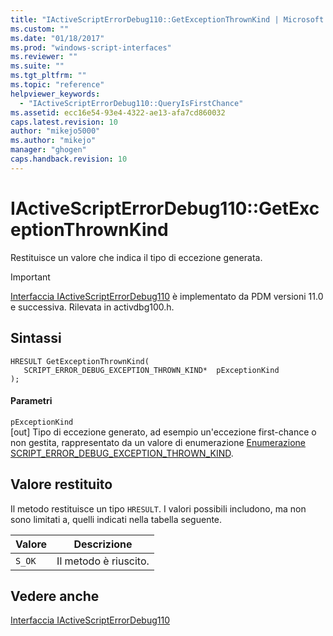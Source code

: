 ```yaml
---
title: "IActiveScriptErrorDebug110::GetExceptionThrownKind | Microsoft Docs"
ms.custom: ""
ms.date: "01/18/2017"
ms.prod: "windows-script-interfaces"
ms.reviewer: ""
ms.suite: ""
ms.tgt_pltfrm: ""
ms.topic: "reference"
helpviewer_keywords: 
  - "IActiveScriptErrorDebug110::QueryIsFirstChance"
ms.assetid: ecc16e54-93e4-4322-ae13-afa7cd860032
caps.latest.revision: 10
author: "mikejo5000"
ms.author: "mikejo"
manager: "ghogen"
caps.handback.revision: 10
---
```

# IActiveScriptErrorDebug110::GetExceptionThrownKind
Restituisce un valore che indica il tipo di eccezione generata.  
  
> [!IMPORTANT]
>  [Interfaccia IActiveScriptErrorDebug110](../../winscript/reference/iactivescripterrordebug110-interface.md) è implementato da PDM versioni 11.0 e successiva.  Rilevata in activdbg100.h.  
  
## Sintassi  
  
```  
HRESULT GetExceptionThrownKind(  
   SCRIPT_ERROR_DEBUG_EXCEPTION_THROWN_KIND*  pExceptionKind  
);  
```  
  
#### Parametri  
 `pExceptionKind`  
 \[out\] Tipo di eccezione generato, ad esempio un'eccezione first\-chance o non gestita, rappresentato da un valore di enumerazione [Enumerazione SCRIPT\_ERROR\_DEBUG\_EXCEPTION\_THROWN\_KIND](../../winscript/reference/script-error-debug-exception-thrown-kind-enumeration.md).  
  
## Valore restituito  
 Il metodo restituisce un tipo `HRESULT`.  I valori possibili includono, ma non sono limitati a, quelli indicati nella tabella seguente.  
  
|Valore|Descrizione|  
|------------|-----------------|  
|`S_OK`|Il metodo è riuscito.|  
  
## Vedere anche  
 [Interfaccia IActiveScriptErrorDebug110](../../winscript/reference/iactivescripterrordebug110-interface.md)